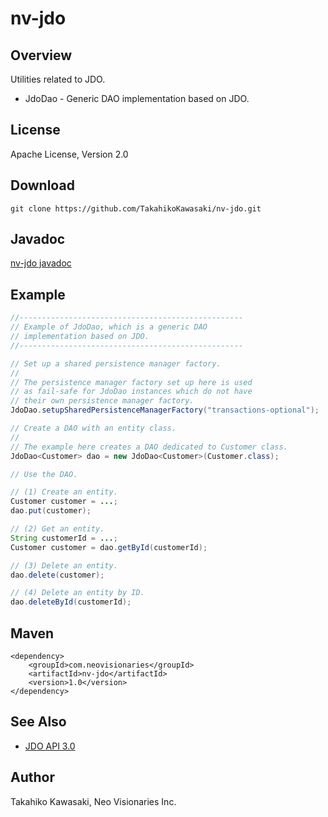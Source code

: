 nv-jdo
======

Overview
--------

Utilities related to JDO.

* JdoDao - Generic DAO implementation based on JDO.


License
-------

Apache License, Version 2.0


Download
--------

    git clone https://github.com/TakahikoKawasaki/nv-jdo.git


Javadoc
-------

[nv-jdo javadoc](http://TakahikoKawasaki.github.com/nv-jdo/)


Example
-------

```java
//--------------------------------------------------
// Example of JdoDao, which is a generic DAO
// implementation based on JDO.
//--------------------------------------------------

// Set up a shared persistence manager factory.
//
// The persistence manager factory set up here is used
// as fail-safe for JdoDao instances which do not have
// their own persistence manager factory.
JdoDao.setupSharedPersistenceManagerFactory("transactions-optional");

// Create a DAO with an entity class.
//
// The example here creates a DAO dedicated to Customer class.
JdoDao<Customer> dao = new JdoDao<Customer>(Customer.class);

// Use the DAO.

// (1) Create an entity.
Customer customer = ...;
dao.put(customer);

// (2) Get an entity.
String customerId = ...;
Customer customer = dao.getById(customerId);

// (3) Delete an entity.
dao.delete(customer);

// (4) Delete an entity by ID.
dao.deleteById(customerId);
```


Maven
-----

    <dependency>
        <groupId>com.neovisionaries</groupId>
        <artifactId>nv-jdo</artifactId>
        <version>1.0</version>
    </dependency>


See Also
--------

* [JDO API 3.0](http://db.apache.org/jdo/api30/apidocs/index.html)


Author
------

Takahiko Kawasaki, Neo Visionaries Inc.
